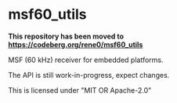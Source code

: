 # msf60\_utils

**This repository has been moved to https://codeberg.org/rene0/msf60_utils**

MSF (60 kHz) receiver for embedded platforms.

The API is still work-in-progress, expect changes.

This is licensed under "MIT OR Apache-2.0"
